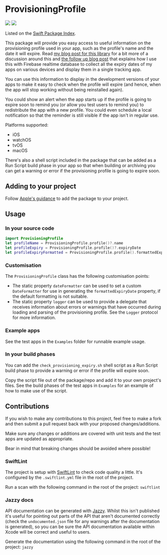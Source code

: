 # ProvisioningProfile

[![](https://img.shields.io/endpoint?url=https%3A%2F%2Fswiftpackageindex.com%2Fapi%2Fpackages%2FChrisMash%2FProvisioningProfile%2Fbadge%3Ftype%3Dplatforms)](https://swiftpackageindex.com/ChrisMash/ProvisioningProfile)
[![](https://img.shields.io/endpoint?url=https%3A%2F%2Fswiftpackageindex.com%2Fapi%2Fpackages%2FChrisMash%2FProvisioningProfile%2Fbadge%3Ftype%3Dswift-versions)](https://swiftpackageindex.com/ChrisMash/ProvisioningProfile)

Listed on the [Swift Package Index](https://swiftpackageindex.com/ChrisMash/ProvisioningProfile).

This package will provide you easy access to useful information on the provisioning profile used in your app,
such as the profile's name and the date it will expire. Read [my blog post for this library](https://chris-mash.medium.com/knowing-when-your-ios-apps-provisioning-profile-is-going-to-expire-4689d03d0d5) for a bit more of a discussion
around this and [the follow up blog post](https://chris-mash.medium.com/using-provisioningprofile-and-firebase-to-monitor-profile-expiries-remotely-7832f475d7b7) that explains how I use this with Firebase realtime database to collect all the expiry dates of my apps on various devices and display them in a single tracking app.

You can use this information to display in the development versions of your apps to make it easy to check
when the profile will expire (and hence, when the app will stop working without being reinstalled again).

You could show an alert when the app starts up if the profile is going to expire soon to remind you (or allow you
test users to remind you) to redistribute the app with a new profile. You could even schedule a local notification
so that the reminder is still visible if the app isn't in regular use.

Platforms supported:

* iOS
* watchOS
* tvOS
* macOS

There's also a shell script included in the package that can be added as a Run Script build phase in your app
so that when building or archiving you can get a warning or error if the provisioning profile is going to expire soon.

## Adding to your project

Follow [Apple's guidance](https://developer.apple.com/documentation/xcode/adding_package_dependencies_to_your_app) to add the package to your project.

## Usage

### In your source code

```swift
import ProvisioningProfile
let profileName = ProvisioningProfile.profile()?.name
let profileExpiry = ProvisioningProfile.profile()?.expiryDate
let profileExpiryFormatted = ProvisioningProfile.profile().formattedExpiryDate
```

### Customisation

The `ProvisioningProfile` class has the following customisation points:

*  The static property `dateFormatter` can be used to set a custom `DateFormatter` for use in generating the `formattedExpiryDate`
property, if the default formatting is not suitable.
* The static property `logger` can be used to provide a delegate that receives information about errors or warnings
that have occurred during loading and parsing of the provisioning profile. See the `Logger` protocol for more 
information.

### Example apps

See the test apps in the `Examples` folder for runnable example usage.

### In your build phases

You can add the `check_provisioning_expiry.sh` shell script as a Run Script build phase to provide a warning or error if the profile
will expire soon.

Copy the script file out of the package/repo and add it to your own project's files. See the build phases of the test apps in `Examples` for an example of how to make use of the script.

## Contributions

If you wish to make any contributions to this project, feel free to make a fork and then submit a pull request back
with your proposed changes/additions.

Make sure any changes or additions are covered with unit tests and the test apps are updated as appropriate. 

Bear in mind that breaking changes should be avoided where possible!

### SwiftLint

The project is setup with [SwiftLint](https://github.com/realm/SwiftLint) to check code quality a little. It's configured
by the `.swiftlint.yml` file in the root of the project.

Run a scan with the following command in the root of the project:
`swiftlint`

### Jazzy docs

API documentation can be generated with [Jazzy](https://github.com/realm/jazzy). Whilst this isn't published it's
useful for pointing out parts of the API that aren't documented correctly (check the `undocumented.json` file for
any warnings after the documentation is generated), so you can be sure the API documentation available within
Xcode will be correct and useful to users.

Generate the documentation using the following command in the root of the project:
`jazzy`
